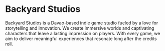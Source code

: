 # Backyard Studios
Backyard Studios is a Davao-based indie game studio fueled by a love for storytelling and innovation. We create immersive worlds and captivating characters that leave a lasting impression on players. With every game, we aim to deliver meaningful experiences that resonate long after the credits roll.
